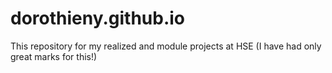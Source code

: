 # dorothieny.github.io
This repository for my realized and module projects at HSE 
(I have had only great marks for this!)

